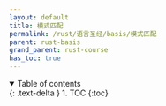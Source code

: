 ```yaml
---
layout: default
title: 模式匹配
permalink: /rust/语言圣经/basis/模式匹配
parent: rust-basis
grand_parent: rust-course
has_toc: true
---
```

<details open markdown="block">
  <summary>
    Table of contents
  </summary>
  {: .text-delta }
1. TOC
{:toc}
</details>